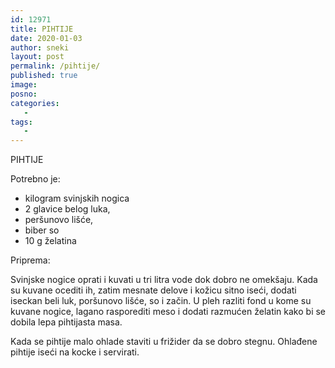 ```yaml
---
id: 12971
title: PIHTIJE
date: 2020-01-03
author: sneki
layout: post
permalink: /pihtije/
published: true
image: 
posno: 
categories:
   -
tags:
   -
---
```

PIHTIJE

Potrebno je:

* kilogram svinjskih nogica
* 2 glavice belog luka,
* peršunovo lišće,
* biber so 
* 10 g želatina

Priprema:

Svinjske nogice oprati i kuvati u tri litra vode dok dobro ne omekšaju. Kada su kuvane ocediti ih, zatim
mesnate delove i kožicu sitno iseći, dodati iseckan beli luk, poršunovo lišće, so i začin. U pleh razliti fond u kome su kuvane nogice, lagano rasporediti meso i dodati razmućen želatin kako bi se dobila lepa pihtijasta masa. 

Kada se pihtije malo ohlade staviti u frižider da se dobro stegnu. Ohlađene pihtije iseći na kocke i servirati.

  

